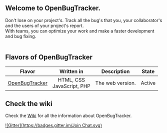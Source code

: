 Welcome to OpenBugTracker.
-
Don't lose on your project's. Track all the bug's that you, your collaborator's and the users of your project's report.<br>
With teams, you can optimize your work and make a faster development and bug fixing.
<br><br>

Flavors of OpenBugTracker
-
| Flavor | Written in | Description | State |
| :-: | :-: | :-: | :-: |
| <a href="#welcome-to-openbugtracker">OpenBugTracker</a> | HTML, CSS <br> JavaScript, PHP | The web version. | Active |

Check the wiki
-
Check the [Wiki](https://github.com/Hugao/OpenBugTracker/wiki/) for all the information about OpenBugTracker.

[![Gitter](https://badges.gitter.im/Join Chat.svg)](https://gitter.im/Hugao/OpenBugTracker?utm_source=badge&utm_medium=badge&utm_campaign=pr-badge&utm_content=badge)